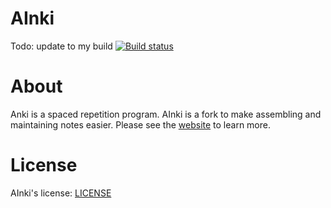 # AInki

Todo: update to my build
[![Build status](https://badge.buildkite.com/c9edf020a4aec976f9835e54751cc5409d843adbb66d043bd3.svg?branch=main)](https://buildkite.com/Ankitects/Anki-ci)

# About

Anki is a spaced repetition program. AInki is a fork to make assembling and maintaining notes easier. Please see the [website](https://apps.Ankiweb.net) to learn more.

# License

AInki's license: [LICENSE](./LICENSE)

